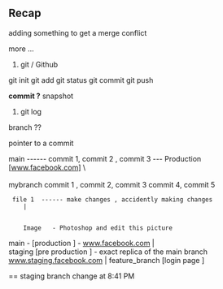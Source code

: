 ## Recap 

adding something 
to get a merge conflict

more ...

1. git / Github 

git init 
git add 
git status
git commit 
git push 


**commit ?** 
snapshot 

1. git log 


branch ?? 

pointer to a commit 


main ------  commit 1, commit 2 , commit 3  --- Production [www.facebook.com]
    \   
     \
     mybranch  commit 1 , commit 2, commit 3 
                commit 4, commit 5


     file 1  ------ make changes , accidently making changes
        |
        
     
        Image   - Photoshop and edit this picture 



main        - [production ]  - www.facebook.com
    |                           
    staging  [pre production ] - exact replica of the main branch www.staging.facebook.com
    |
    feature_branch [login page ]
   



== staging branch change at 8:41 PM






